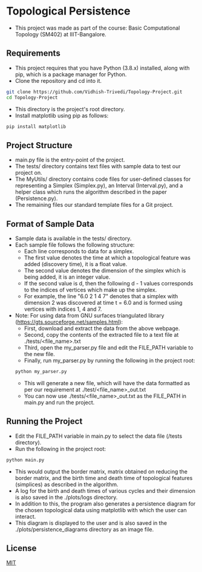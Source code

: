 # Topological Persistence
- This project was made as part of the course: Basic Computational Topology (SM402) at IIIT-Bangalore.

## Requirements
- This project requires that you have Python (3.8.x) installed, along with pip, which is a package manager for Python.
- Clone the repository and cd into it.

```bash
git clone https://github.com/Vidhish-Trivedi/Topology-Project.git
cd Topology-Project
```
- This directory is the project's root directory.
- Install matplotlib using pip as follows:

```bash
pip install matplotlib
```

## Project Structure
- main.py file is the entry-point of the project.
- The tests/ directory contains text files with sample data to test our project on.
- The MyUtils/ directory contains code files for user-defined classes for representing a Simplex (Simplex.py), an Interval (Interval.py), and a helper class which runs the algorithm described in the paper (Persistence.py).
- The remaining files our standard template files for a Git project.

## Format of Sample Data
* Sample data is available in the tests/ directory.
* Each sample file follows the following structure:
    * Each line corresponds to data for a simplex.
    * The first value denotes the time at which a topological feature was added (discovery time), it is a float value.
    * The second value denotes the dimension of the simplex which is being added, it is an integer value.
    * If the second value is d, then the following d - 1 values corresponds to the indices of vertices which make up the simplex.
    * For example, the line "6.0 2 1 4 7" denotes that a simplex with dimension 2 was discovered at time t = 6.0 and is formed using vertices with indices 1, 4 and 7.
* Note: For using data from GNU surfaces triangulated library (https://gts.sourceforge.net/samples.html):
    * First, download and extract the data from the above webpage.
    * Second, copy the contents of the extracted file to a text file at ./tests/<file_name>.txt
    * Third, open the my_parser.py file and edit the FILE_PATH variable to the new file.
    * Finally, run my_parser.py by running the following in the project root:
    ```bash
    python my_parser.py
    ```
    * This will generate a new file, which will have the data formatted as per our requirement at ./test/<file_name>_out.txt
    * You can now use ./tests/<file_name>_out.txt as the FILE_PATH in main.py and run the project.

## Running the Project
- Edit the FILE_PATH variable in main.py to select the data file (/tests directory).
- Run the following in the project root:
```bash
python main.py
```
- This would output the border matrix, matrix obtained on reducing the border matrix, and the birth time and death time of topological features (simplices) as described in the algorithm.
- A log for the birth and death times of various cycles and their dimension is also saved in the ./plots/logs directory.
- In addition to this, the program also generates a persistence diagram for the chosen topological data using matplotlib with which the user can interact.
- This diagram is displayed to the user and is also saved in the ./plots/persistence_diagrams directory as an image file.

## License

[MIT](https://choosealicense.com/licenses/mit/)
